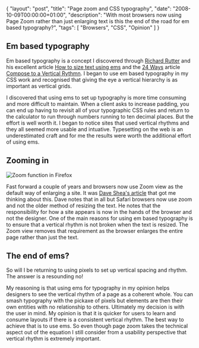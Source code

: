 {
  "layout": "post",
  "title": "Page zoom and CSS typography",
  "date": "2008-10-09T00:00:00+01:00",
  "description": "With most browsers now using Page Zoom rather than just enlarging text is this the end of the road for em based typography?",
  "tags": [
    "Browsers",
    "CSS",
    "Opinion"
  ]
}

## Em based typography

Em based typography is a concept I discovered through [Richard Rutter][1] and his excellent article [How to size text using ems][2] and the [24 Ways][3] article [Compose to a Vertical Rythmn][4]. I began to use em based typography in my CSS work and recognised that giving the eye a vertical hierarchy is as important as vertical grids.

I discovered that using ems to set up typography is more time consuming and more difficult to maintain. When a client asks to increase padding, you can end up having to revisit all of your typographic CSS rules and return to the calculator to run through numbers running to ten decimal places. But the effort is well worth it. I began to notice sites that used vertical rhythms and they all seemed more usable and intuative. Typesetting on the web is an underestimated craft and for me the results were worth the additional effort of using ems. 

## Zooming in

![Zoom function in Firefox][5] 

Fast forward a couple of years and browsers now use Zoom view as the default way of enlarging a site. It was <a href=http://mezzoblue.com/archives/2008/10/07/zoom/>Dave Shea's article</a> that got me thinking about this. Dave notes that in all but Safari browsers now use zoom and not the older method of resizing the text. He notes that the responsibility for how a site appears is now in the hands of the browser and not the designer. One of the main reasons for using em based typography is to ensure that a vertical rhythm is not broken when the text is resized. The Zoom view removes that requirement as the browser enlarges the entire page rather than just the text. 

## The end of ems?

So will I be returning to using pixels to set up vertical spacing and rhythm. The answer is a resounding no!

My reasoning is that using ems for typography in my opinion helps designers to see the vertical rhythm of a page as a coherent whole. You can smash typography with the pickaxe of pixels but elements are then their own entities with no relationship to others. Ultimately my decision is with the user in mind. My opinion is that it is quicker for users to learn and consume layouts if there is a consistent vertical rhythm. The best way to achieve that is to use ems. So even though page zoom takes the technical aspect out of the equation I still consider from a usability perspective that vertical rhythm is extremely important.

 [1]: http://clagnut.com/
 [2]: http://clagnut.com/blog/348/
 [3]: http://24ways.org/
 [4]: http://24ways.org/2006/compose-to-a-vertical-rhythm
 [5]: /images/articles/zoom.jpg
